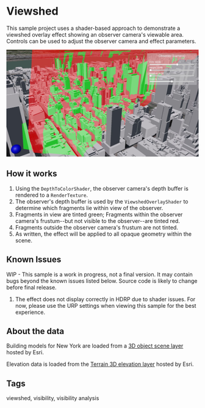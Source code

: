 # Viewshed

This sample project uses a shader-based approach to demonstrate a viewshed overlay effect showing an observer camera's viewable area. Controls can be used to adjust the observer camera and effect parameters.

![Image of Viewshed](Viewshed.jpg)

## How it works

1. Using the `DepthToColorShader`, the observer camera's depth buffer is rendered to a `RenderTexture`.
2. The observer's depth buffer is used by the `ViewshedOverlayShader` to determine which fragments lie within view of the observer.
3. Fragments in view are tinted green; Fragments within the observer camera's frustum--but not visible to the observer--are tinted red.
4. Fragments outside the observer camera's frustum are not tinted.
5. As written, the effect will be applied to all opaque geometry within the scene.

## Known Issues
WIP - This sample is a work in progress, not a final version. It may contain bugs beyond the known issues listed below. Source code is likely to change before final release.

1. The effect does not display correctly in HDRP due to shader issues. For now, please use the URP settings when viewing this sample for the best experience.

## About the data

Building models for New York are loaded from a [3D object scene layer](https://tiles.arcgis.com/tiles/z2tnIkrLQ2BRzr6P/arcgis/rest/services/New_York_LoD2_3D_Buildings/SceneServer/layers/0) hosted by Esri.

Elevation data is loaded from the [Terrain 3D elevation layer](https://www.arcgis.com/home/item.html?id=7029fb60158543ad845c7e1527af11e4) hosted by Esri.

## Tags

viewshed, visibility, visibility analysis
